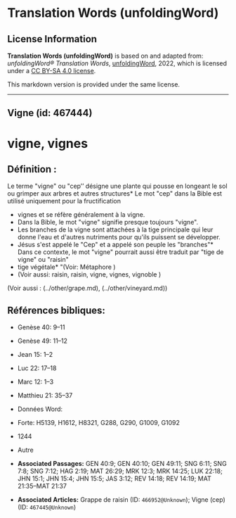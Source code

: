 # Translation Words (unfoldingWord)

## License Information

**Translation Words (unfoldingWord)** is based on and adapted from: _unfoldingWord® Translation Words_, [unfoldingWord](https://unfoldingword.org/utw), 2022, which is licensed under a [CC BY-SA 4.0 license](https://creativecommons.org/licenses/by-sa/4.0/legalcode.en).

This markdown version is provided under the same license.



--------------------------------

## Vigne (id: 467444)

vigne, vignes
=============

Définition :
------------

Le terme "vigne" ou "cep’’ désigne une plante qui pousse en longeant le sol ou grimper aux arbres et autres structures\* Le mot "cep" dans la Bible est utilisé uniquement pour la fructification

* vignes et se réfère généralement à la vigne.
* Dans la Bible, le mot "vigne" signifie presque toujours "vigne".
* Les branches de la vigne sont attachées à la tige principale qui leur donne l'eau et d'autres nutriments pour qu'ils puissent se développer.
* Jésus s'est appelé le "Cep" et a appelé son peuple les "branches"\* Dans ce contexte, le mot "vigne" pourrait aussi être traduit par "tige de vigne" ou "raisin"
* tige végétale\* "(Voir: Métaphore )
* (Voir aussi: raisin, raisin, vigne, vignes, vignoble )

(Voir aussi : (../other/grape.md), (../other/vineyard.md))

Références bibliques:
---------------------

* Genèse 40: 9–11
* Genèse 49: 11–12
* Jean 15: 1–2
* Luc 22: 17–18
* Marc 12: 1–3
* Matthieu 21: 35–37
* Données Word:
* Forte: H5139, H1612, H8321, G288, G290, G1009, G1092
* 1244
* Autre

* **Associated Passages:** GEN 40:9; GEN 40:10; GEN 49:11; SNG 6:11; SNG 7:8; SNG 7:12; HAG 2:19; MAT 26:29; MRK 12:3; MRK 14:25; LUK 22:18; JHN 15:1; JHN 15:4; JHN 15:5; JAS 3:12; REV 14:18; REV 14:19; MAT 21:35–MAT 21:37
* **Associated Articles:** Grappe de raisin (ID: `466952@Unknown`); Vigne (cep) (ID: `467445@Unknown`)

